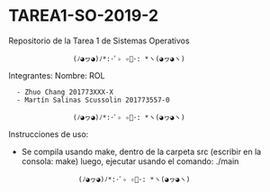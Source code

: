 # TAREA1-SO-2019-2
Repositorio de la Tarea 1 de Sistemas Operativos

					(ﾉ◕ヮ◕)ﾉ*:･ﾟ✧ ✧ﾟ･: *ヽ(◕ヮ◕ヽ)
Integrantes:
      Nombre: ROL

      - Zhuo Chang 201773XXX-X 
      - Martín Salinas Scussolin 201773557-0

					(ﾉ◕ヮ◕)ﾉ*:･ﾟ✧ ✧ﾟ･: *ヽ(◕ヮ◕ヽ)
Instrucciones de uso:

* Se compila usando make, dentro de la carpeta src (escribir en la consola: make)
  luego, ejecutar usando el comando: ./main

					(ﾉ◕ヮ◕)ﾉ*:･ﾟ✧ ✧ﾟ･: *ヽ(◕ヮ◕ヽ)